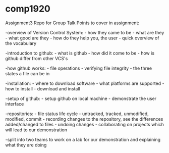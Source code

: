 comp1920
========

Assignment3 Repo for Group Talk
Points to cover in assignment:

-overview of Version Control System:
    - how they came to be
    - what are they
    - what good are they
    - how do they help you, the user
    - quick overview of the vocabulary
    
-introduction to github:
    - what is github
    - how did it come to be
    - how is github differ from other VCS's
    
-how github works:
    - file operations
    - verifying file integrity
    - the three states a file can be in

-installation:
    - where to download software
    - what platforms are supported
    - how to install
    - download and install

-setup of github:
    - setup github on local machine
    - demonstrate the user interface

-repositories:
    - file status life cycle - untracked, tracked, unmodified, modified, commit
    - recording changes to the repository, see the differences added/changed to files
    - undoing changes
    - collaborating on projects which will lead to our demonstration
    
-split into two teams to work on a lab for our demonstration and explaining what they are doing
